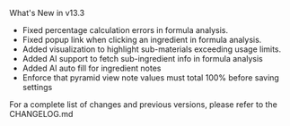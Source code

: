 What's New in v13.3
- Fixed percentage calculation errors in formula analysis.
- Fixed popup link when clicking an ingredient in formula analysis.
- Added visualization to highlight sub-materials exceeding usage limits.
- Added AI support to fetch sub-ingredient info in formula analysis
- Added AI auto fill for ingredient notes
- Enforce that pyramid view note values must total 100% before saving settings

For a complete list of changes and previous versions, please refer to the CHANGELOG.md